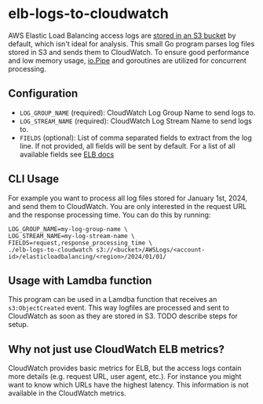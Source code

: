# elb-logs-to-cloudwatch

AWS Elastic Load Balancing access logs are [stored in an S3 bucket](https://docs.aws.amazon.com/elasticloadbalancing/latest/application/enable-access-logging.html) by default, which isn't ideal for analysis. This small Go program parses log files stored in S3 and sends them to CloudWatch. To ensure good performance and low memory usage, [io.Pipe](https://pkg.go.dev/io#Pipe) and goroutines are utilized for concurrent processing.

## Configuration

- `LOG_GROUP_NAME` (required): CloudWatch Log Group Name to send logs to.
- `LOG_STREAM_NAME` (required): CloudWatch Log Stream Name to send logs to.
- `FIELDS` (optional): List of comma separated fields to extract from the log line. If not provided, all fields will be sent by default. For a list of all available fields see [ELB docs](https://docs.aws.amazon.com/elasticloadbalancing/latest/application/load-balancer-access-logs.html#access-log-entry-format)

## CLI Usage

For example you want to process all log files stored for January 1st, 2024, and send them to CloudWatch. You are only interested in the request URL and the response processing time. You can do this by running:

```
LOG_GROUP_NAME=my-log-group-name \
LOG_STREAM_NAME=my-log-stream-name \
FIELDS=request,response_processing_time \
./elb-logs-to-cloudwatch s3://<bucket>/AWSLogs/<account-id>/elasticloadbalancing/<region>/2024/01/01/
```

## Usage with Lamdba function
This program can be used in a Lamdba function that receives an `s3:ObjectCreated` event. This way logfiles are processed and sent to CloudWatch as soon as they are stored in S3. TODO describe steps for setup.

## Why not just use CloudWatch ELB metrics?

CloudWatch provides basic metrics for ELB, but the access logs contain more details (e.g. request URL, user agent, etc.). For instance you might want to know which URLs have the highest latency. This information is not available in the CloudWatch metrics.






